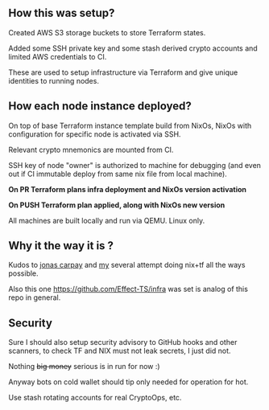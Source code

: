 

## How this was setup?

Created AWS S3 storage buckets to store Terraform states.

Added some SSH private key and some stash derived crypto accounts and limited AWS credentials to CI.

These are used to setup infrastructure via Terraform and give unique identities to running nodes.

## How each node instance deployed?

On top of base Terraform instance template build from NixOs,
NixOs with configuration for specific node is activated via SSH.

Relevant crypto mnemonics are mounted from CI.

SSH key of node "owner" is authorized to machine for debugging (and even out if CI immutable deploy from same nix file from local machine).

**On PR Terraform plans infra deployment and NixOs version activation**

**On PUSH Terraform plan applied, along with NixOs new version**

All machines are built locally and run via QEMU. Linux only.

## Why it the way it is ?

Kudos to [jonas carpay](https://jonascarpay.com/posts/2022-09-19-declarative-deployment.html) and [my](https://discourse.nixos.org/t/unknown-values-propagation-in-nix-like-in-hcl/26743) several attempt doing nix+tf all the ways possible.

Also this one https://github.com/Effect-TS/infra was set is analog of this repo in general. 

## Security

Sure I should also setup security advisory to GitHub hooks and other scanners, to check TF and NIX must not leak secrets, I just did not. 

Nothing ~~big money~~ serious is in run for now :)

Anyway bots on cold wallet should tip only needed for operation for hot. 

Use stash rotating accounts for real CryptoOps, etc.
